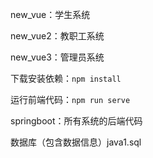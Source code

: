 new_vue：学生系统

new_vue2：教职工系统

new_vue3：管理员系统

下载安装依赖：`npm install`

运行前端代码：`npm run serve`

springboot：所有系统的后端代码

数据库（包含数据信息）java1.sql
